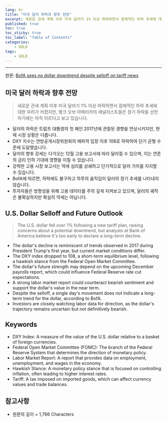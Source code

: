 ```yaml
---
lang: kr
title: "미국 달러 하락과 향후 전망"
excerpt: 새로운 관세 계획 이후 미국 달러가 1% 이상 하락하면서 잠재적인 하락 추세에 대한 우려가 커졌지만, 뱅크 오브 아메리카의 애널리스트들은 장기 하락을 선언하기에는 아직 이르다고 보고 있습니다.
published: true
toc: true
toc_sticky: true
toc_label: "Table of Contents"
categories:
    - GOLD
tags:
    - GOLD
---
```


---

  원문: [BofA sees no dollar downtrend despite selloff on tariff news](https://www.investing.com/news/forex-news/bofa-sees-no-dollar-downtrend-despite-selloff-on-tariff-news-93CH-3798104)

## 미국 달러 하락과 향후 전망

> 새로운 관세 계획 이후 미국 달러가 1% 이상 하락하면서 잠재적인 하락 추세에 대한 우려가 커졌지만, 뱅크 오브 아메리카의 애널리스트들은 장기 하락을 선언하기에는 아직 이르다고 보고 있습니다.


- 달러의 하락은 트럼프 대통령의 첫 해인 2017년에 관찰된 경향을 연상시키지만, 현재 시장 상황은 다릅니다.
- DXY 지수는 연방공개시장위원회의 매파적 입장 이후 108로 하락하여 단기 균형 수준에 도달했습니다.
- 달러의 향후 강세는 다가오는 12월 고용 보고서에 따라 달라질 수 있으며, 이는 연준의 금리 인하 기대에 영향을 미칠 수 있습니다.
- 강력한 고용 시장 보고서는 약세 심리를 상쇄하고 단기적으로 달러 가치를 지지할 수 있습니다.
- BofA에 따르면, 하락에도 불구하고 하루의 움직임이 달러의 장기 추세를 나타내지 않습니다.
- 투자자들은 방향성을 위해 고용 데이터를 주의 깊게 지켜보고 있으며, 달러의 궤적은 불확실하지만 확실히 약세는 아닙니다.

## U.S. Dollar Selloff and Future Outlook

> The U.S. dollar fell over 1% following a new tariff plan, raising concerns about a potential downtrend, but analysts at Bank of America believe it's too early to declare a long-term decline.


- The dollar's decline is reminiscent of trends observed in 2017 during President Trump's first year, but current market conditions differ.
- The DXY index dropped to 108, a short-term equilibrium level, following a hawkish stance from the Federal Open Market Committee.
- The dollar's future strength may depend on the upcoming December payrolls report, which could influence Federal Reserve rate cut expectations.
- A strong labor market report could counteract bearish sentiment and support the dollar's value in the near term.
- Despite the selloff, a single day's movement does not indicate a long-term trend for the dollar, according to BofA.
- Investors are closely watching labor data for direction, as the dollar's trajectory remains uncertain but not definitively bearish.

## Keywords

- DXY Index: A measure of the value of the U.S. dollar relative to a basket of foreign currencies.
- Federal Open Market Committee (FOMC): The branch of the Federal Reserve System that determines the direction of monetary policy.
- Labor Market Report: A report that provides data on employment, unemployment, and wages in the economy.
- Hawkish Stance: A monetary policy stance that is focused on controlling inflation, often leading to higher interest rates.
- Tariff: A tax imposed on imported goods, which can affect currency values and trade balances.

## 참고사항

- 원문의 길이 = 1,766 Characters

